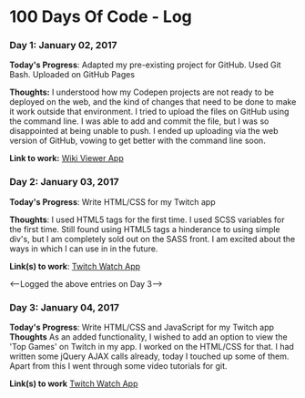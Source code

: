 # 100 Days Of Code - Log

### Day 1: January 02, 2017

**Today's Progress**: Adapted my pre-existing project for GitHub. Used Git Bash. Uploaded on GitHub Pages

**Thoughts:** I understood how my Codepen projects are not ready to be deployed on the web, and the kind of changes that need to be done to make it work outside that environment. I tried to upload the files on GitHub using the command line. I was able to add and commit the file, but I was so disappointed at being unable to push. I ended up uploading via the web version of GitHub, vowing to get better with the command line soon.

**Link to work:** [Wiki Viewer App](https://bluecodea.github.io/wiki-viewer/)

### Day 2: January 03, 2017

**Today's Progress**: Write HTML/CSS for my Twitch app

**Thoughts**: I used HTML5 tags for the first time. I used SCSS variables for the first time. Still found using HTML5 tags a hinderance to using simple div's, but I am completely sold out on the SASS front. I am excited about the ways in which I can use in in the future. 

**Link(s) to work**: [Twitch Watch App](http://codepen.io/BluecodeA/pen/BQGYBz)

<--Logged the above entries on Day 3-->

### Day 3: January 04, 2017

**Today's Progress**: Write HTML/CSS and JavaScript for my Twitch app
**Thoughts** As an added functionality, I wished to add an option to view the 'Top Games' on Twitch in my app. I worked on the HTML/CSS for that. I had written some jQuery AJAX calls already, today I touched up some of them. Apart from this I went through some video tutorials for git.

**Link(s) to work** [Twitch Watch App](http://codepen.io/BluecodeA/pen/BQGYBz)
